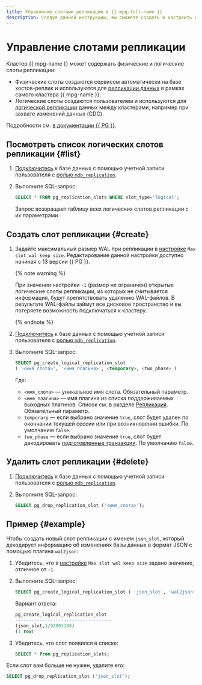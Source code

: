 ```yaml
---
title: Управление слотами репликации в {{ mpg-full-name }}
description: Следуя данной инструкции, вы сможете создать и настроить слот репликации.
---
```


# Управление слотами репликации

Кластер {{ mpg-name }} может содержать физические и логические слоты репликации:

* Физические слоты создаются сервисом автоматически на базе хостов-реплик и используются для [репликации данных](../concepts/replication.md) в рамках самого кластера {{ mpg-name }}.
* Логические слоты создаются пользователем и используются для [логической репликации](../concepts/replication.md#logical-decoding) данных между кластерами, например при захвате изменений данных (CDC).

Подробности см. [в документации {{ PG }}](https://www.postgresql.org/docs/current/logicaldecoding.html).

## Посмотреть список логических слотов репликации {#list}

1. [Подключитесь](connect.md) к базе данных с помощью учетной записи пользователя с [ролью `mdb_replication`](../concepts/roles.md#mdb-replication).
1. Выполните SQL-запрос:

    ```sql
    SELECT * FROM pg_replication_slots WHERE slot_type='logical';
    ```

    Запрос возвращает таблицу всех логических слотов репликации с их параметрами.

## Создать слот репликации {#create}

1. Задайте максимальный размер WAL при репликации в [настройке](../concepts/settings-list.md#setting-max-slot-wal-keep-size) `Max slot wal keep size`. Редактирование данной настройки доступно начиная с 13 версии {{ PG }}.

    {% note warning %}

    При значении настройки `-1` (размер не ограничен) открытые логические слоты репликации, из которых не считывается информация, будут препятствовать удалению WAL-файлов. В результате WAL-файлы займут все дисковое пространство и вы потеряете возможность подключаться к кластеру.

    {% endnote %}

1. [Подключитесь](connect.md) к базе данных с помощью учетной записи пользователя с [ролью `mdb_replication`](../concepts/roles.md#mdb-replication).
1. Выполните SQL-запрос:

    ```sql
    SELECT pg_create_logical_replication_slot 
    ( '<имя_слота>', '<имя_плагина>', <temporary>, <two_phase> )
    ```

    Где:

    * `<имя_слота>` — уникальное имя слота. Обязательный параметр.
    * `<имя_плагина>` — имя плагина из списка поддерживаемых выходных плагинов. Список см. в разделе [Репликация](../concepts/replication.md#logical-decoding). Обязательный параметр.
    * `temporary` — если выбрано значение `true`, слот будет удален по окончании текущей сессии или при возникновении ошибки. По умолчанию `false`.
    * `two_phase` — если выбрано значение `true`, слот будет декодировать [подготовленные транзакции](https://www.postgresql.org/docs/current/sql-prepare-transaction.html). По умолчанию `false`.

## Удалить слот репликации {#delete}

1. [Подключитесь](connect.md) к базе данных с помощью учетной записи пользователя с [ролью `mdb_replication`](../concepts/roles.md#mdb-replication).
1. Выполните SQL-запрос:

    ```sql
    SELECT pg_drop_replication_slot ('<имя_слота>');
    ```

## Пример {#example}

Чтобы создать новый слот репликации с именем `json_slot`, который декодирует информацию об изменениях базы данных в формат JSON с помощью плагина `wal2json`:

1. Убедитесь, что в [настройке](../concepts/settings-list.md#setting-max-slot-wal-keep-size) `Max slot wal keep size` задано значение, отличное от `-1`.
1. Выполните SQL-запрос:

    ```sql
    SELECT pg_create_logical_replication_slot ( 'json_slot', 'wal2json', false, false );
    ```

    Вариант ответа:

    ```sql
    pg_create_logical_replication_slot 
    ------------------------------------
    (json_slot,1/92001108)
    (1 row)
    ```

1. Убедитесь, что слот появился в списке:

    ```sql
    SELECT * from pg_replication_slots;
    ```

Если слот вам больше не нужен, удалите его:

```sql
SELECT pg_drop_replication_slot ('json_slot');
```
